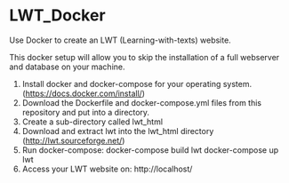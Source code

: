 # LWT_Docker
Use Docker to create an LWT (Learning-with-texts) website. 

This docker setup will allow you to skip the installation of a full webserver and database on your machine. 

1) Install docker and docker-compose for your operating system. (https://docs.docker.com/install/)
2) Download the Dockerfile and docker-compose.yml files from this repository and put into a directory.
3) Create a sub-directory called lwt_html
4) Download and extract lwt into the lwt_html directory (http://lwt.sourceforge.net/)
5) Run docker-compose:
  docker-compose build lwt
  docker-compose up lwt
6) Access your LWT website on: http://localhost/

